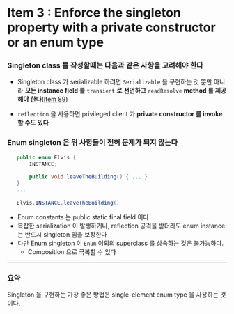 # Item 3 : Enforce the singleton property with a private constructor or an enum type

### Singleton class 를 작성할때는 다음과 같은 사항을 고려해야 한다
* Singleton class 가 serializable 하려면 `Serializable` 을 구현하는 것 뿐만 아니라 **모든 instance field 를** `transient` **로 선언하고** 
`readResolve` **method 를 제공해야 한다**([Item 89]())

* `reflection` 을 사용하면 privileged client 가 **private constructor 를 invoke 할 수도 있다**

### Enum singleton 은 위 사항들이 전혀 문제가 되지 않는다
```java
   public enum Elvis {
       INSTANCE;
       
       public void leaveTheBuilding() { ... }
   }
   ...
   
   Elvis.INSTANCE.leaveTheBuilding()
```
* Enum constants 는 public static final field 이다
* 복잡한 serialization 이 발생하거나, reflection 공격을 받더라도 enum instance 는 반드시 singleton 임을 보장한다
* 다만 Enum singleton 이 `Enum` 이외의 superclass 를 상속하는 것은 불가능하다.
    * Composition 으로 극복할 수 있다



***


### 요약
Singleton 을 구현하는 가장 좋은 방법은 single-element enum type 을 사용하는 것이다.
